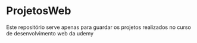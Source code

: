 # ProjetosWeb
Este repositório serve apenas para guardar os projetos realizados no curso de desenvolvimento web da udemy
